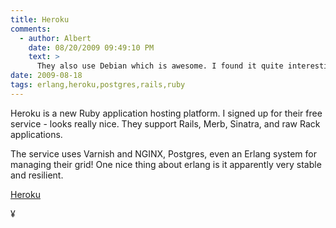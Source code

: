 ```yaml
---
title: Heroku
comments:
  - author: Albert
    date: 08/20/2009 09:49:10 PM
    text: >
      They also use Debian which is awesome. I found it quite interesting that they place Varnish behind Nginx. I do it the other way around so that NGINX can compress the documents before they are cached. Hmmm, maybe both are good ways to operate.
date: 2009-08-18
tags: erlang,heroku,postgres,rails,ruby
---
```

Heroku is a new Ruby application hosting platform. I signed up for their free service - looks really nice. They support Rails, Merb, Sinatra, and raw Rack applications.

The service uses Varnish and NGINX, Postgres, even an Erlang system for managing their grid! One nice thing about erlang is it apparently very stable and resilient.

<a href="http://heroku.com/">Heroku</a>

¥

